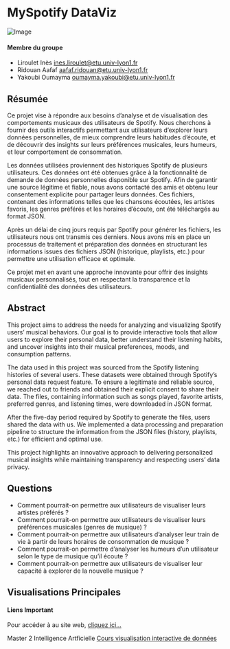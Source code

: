 # MySpotify DataViz

![Image](https://github.com/user-attachments/assets/1db18f42-c78b-4903-8373-16a8e4d68d1a)

#### Membre du groupe

- Liroulet Inès ines.liroulet@etu.univ-lyon1.fr
- Ridouan Aafaf aafaf.ridouan@etu.univ-lyon1.fr
- Yakoubi Oumayma oumayma.yakoubi@etu.univ-lyon1.fr

## Résumée

Ce projet vise à répondre aux besoins d’analyse et de visualisation des comportements musicaux des utilisateurs de Spotify. Nous cherchons à fournir des outils interactifs permettant aux utilisateurs d’explorer leurs données personnelles, de mieux comprendre leurs habitudes d’écoute, et de découvrir des insights sur leurs préférences musicales, leurs humeurs, et leur comportement de consommation.

Les données utilisées proviennent des historiques Spotify de plusieurs utilisateurs. Ces données ont été obtenues grâce à la fonctionnalité de demande de données personnelles disponible sur Spotify. Afin de garantir une source légitime et fiable, nous avons contacté des amis et obtenu leur consentement explicite pour partager leurs données. Ces fichiers, contenant des informations telles que les chansons écoutées, les artistes favoris, les genres préférés et les horaires d’écoute, ont été téléchargés au format JSON.

Après un délai de cinq jours requis par Spotify pour générer les fichiers, les utilisateurs nous ont transmis ces derniers. Nous avons mis en place un processus de traitement et préparation des données en structurant les informations issues des fichiers JSON (historique, playlists, etc.) pour permettre une utilisation efficace et optimale.

Ce projet met en avant une approche innovante pour offrir des insights musicaux personnalisés, tout en respectant la transparence et la confidentialité des données des utilisateurs.

## Abstract

This project aims to address the needs for analyzing and visualizing Spotify users’ musical behaviors. Our goal is to provide interactive tools that allow users to explore their personal data, better understand their listening habits, and uncover insights into their musical preferences, moods, and consumption patterns.

The data used in this project was sourced from the Spotify listening histories of several users. These datasets were obtained through Spotify’s personal data request feature. To ensure a legitimate and reliable source, we reached out to friends and obtained their explicit consent to share their data. The files, containing information such as songs played, favorite artists, preferred genres, and listening times, were downloaded in JSON format.

After the five-day period required by Spotify to generate the files, users shared the data with us. We implemented a data processing and preparation pipeline to structure the information from the JSON files (history, playlists, etc.) for efficient and optimal use.

This project highlights an innovative approach to delivering personalized musical insights while maintaining transparency and respecting users’ data privacy.

## Questions

- Comment pourrait-on permettre aux utilisateurs de visualiser leurs artistes préférés ?
- Comment pourrait-on permettre aux utilisateurs de visualiser leurs préférences musicales (genres de musique) ?
- Comment pourrait-on permettre aux utilisateurs d’analyser leur train de vie à partir de leurs horaires de consommation de musique ?
- Comment  pourrait-on permettre d’analyser les humeurs d’un utilisateur selon le type de musique qu’il écoute ?
- Comment pourrait-on permettre aux utilisateurs de visualiser leur capacité à explorer de la nouvelle musique ?

## Visualisations Principales

#### Liens Important

Pour accéder à au site web, [cliquez ici...](https://oumayma-yakoubi.github.io/MySpotifyDataViz/)

Master 2 Intelligence Artficielle [Cours visualisation interactive de données](https://lyondataviz.github.io/teaching/lyon1-m2/2024/)

